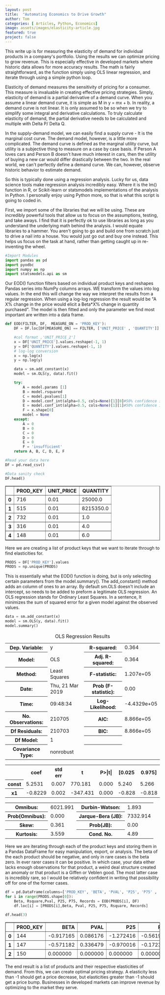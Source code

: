 ```yaml
---
layout: post
title:  "Automating Economics to Drive Growth"
author: Tom
categories: [ Articles, Python, Economics]
image: assets/images/elasticity-article.jpg
featured: true
project: false
---
```



This write up is for measuring the elasticity of demand for individual products in a company's portfolio. Using the results we can optimize pricing to grow revenue. This is especially effective in developed markets where historic data allows for more accuracy results. The math is fairly straightforward, as the function simply using OLS linear regression, and iterate through using a simple python loop.    

Elasticity of demand measures the sensitivity of pricing for a consumer. This measure is invaluable in creating effective pricing strategies. Simply, elasticity of demand is a partial derivative of a demand curve. When you assume a linear demand curve, it is simple as M in y = mx + b. In reality, a demand curve is not linear. It is only assumed to be so when we try to simplify some integral and derivative calculations. To truly calculate elasticity of demand, the partial derivative needs to be calculated and multiple with Delta P/ Delta Q.  

In the supply-demand model, we can easily find a supply curve -  It is the marginal cost curve. The demand model, however, is a little more complicated. The demand curve is defined as the marginal utility curve, but utility is a subjective thing to measure on a case by case basis. If Person A loves cars and Person B doesn't have much interest in cars, then the utility of buying a new car would differ drastically between the two. In the real world, we can't perfectly define a demand curve. We can, however, observe historic behavior to estimate demand.       

So this is typically done using a regression analysis. Lucky for us, data science tools make regression analysis incredibly easy. Where it is the lm() function in R, or Scikit-learn or statsmodels implementations of the analysis in Python. I personally enjoy using Python more, so that is what this script is going to coded in.

First, we import some of the libraries that we will be using. These are incredibly powerful tools that allow us to focus on the assumptions, testing, and take aways. I find that it is perfectly ok to use libraries as long as you understand the underlying math behind the analysis. I would equate libraries to a hammer. You aren't going to go and build one from scratch just to drive a nail into a house. You would just go out and buy one instead. This helps us focus on the task at hand, rather than getting caught up in re-inventing the wheel.


```python
#Import Modules
import pandas as pd
import pyodbc
import numpy as np
import statsmodels.api as sm

```


Our EOD() function filters based on individual product keys and reshapes Pandas series into NumPy columns arrays. WE transform the values into log values. In the end this will change the way we interpret the results from a regular regression. When using a log-log regression the result would be "A X% change in the price would elicit a Beta*X% change in quantity purchased". The model is then fitted and only the parameter we find most important are written into a data frame.


```python
def EOD(FILTER, DF,  MEASURE_ON = 'PROD_KEY'):
    DF = DF.loc[DF[MEASURE_ON] == FILTER, ['UNIT_PRICE' , 'QUANTITY']]

    #col format ,'UNIT_PRICE_2']
    x = DF['UNIT_PRICE'].values.reshape(-1, 1)
    y = DF['QUANTITY'].values.reshape(-1, 1)
    # log-log conversion
    x = np.log(x)
    y = np.log(y)

    data = sm.add_constant(x)
    model = sm.OLS(y, data).fit()

    try:
        A = model.params [1]
        B = model.rsquared
        C = model.pvalues[1]
        D = model.conf_int(alpha=0.5, cols=None)[1][0]#50% confidence interval
        E = model.conf_int(alpha=0.5, cols=None)[1][1]#50% confidence interval
        F = x.shape[0]
        model = None
    except:
        A = 0
        B = 0
        C = 0
        D = 0
        E = 0
        F = 'insufficient'
    return A, B, C, D, E, F

```


```python
#Read your data here
DF = pd.read_csv()

#Data sanity check
DF.head()
```


<div>
<style scoped>
    .dataframe tbody tr th:only-of-type {
        vertical-align: middle;
    }

    .dataframe tbody tr th {
        vertical-align: top;
    }

    .dataframe thead th {
        text-align: right;
    }
</style>
<table border="1" class="dataframe">
  <thead>
    <tr style="text-align: right;">
      <th></th>
      <th>PROD_KEY</th>
      <th>UNIT_PRICE</th>
      <th>QUANTITY</th>
    </tr>
  </thead>
  <tbody>
    <tr>
      <th>0</th>
      <td>716</td>
      <td>0.01</td>
      <td>25000.0</td>
    </tr>
    <tr>
      <th>1</th>
      <td>515</td>
      <td>0.01</td>
      <td>8215350.0</td>
    </tr>
    <tr>
      <th>2</th>
      <td>732</td>
      <td>0.01</td>
      <td>1.0</td>
    </tr>
    <tr>
      <th>3</th>
      <td>316</td>
      <td>0.01</td>
      <td>4.0</td>
    </tr>
    <tr>
      <th>4</th>
      <td>148</td>
      <td>0.01</td>
      <td>6.0</td>
    </tr>
  </tbody>
</table>
</div>



Here we are creating a list of product keys that we want to iterate through to find elasticities for.


```python
PRODS = DF['PROD_KEY'].values
PRODS = np.unique(PRODS)
```

This is essentially what the EOD() function is doing, but is only selecting certain parameters from the model.summary().  The add_constant() method adds an column of ones to an array. By default sm.OLS doesn't include an intercept, so needs to be added to preform a legitimate OLS regression. An OLS regression stands for Ordinary Least Squares. In a sentence, It minimizes the sum of squared error for a given model against the observed values.



```python
data = sm.add_constant(x)
model = sm.OLS(y, data).fit()
model.summary()

```




<table class="simpletable">
<caption>OLS Regression Results</caption>
<tr>
  <th>Dep. Variable:</th>            <td>y</td>        <th>  R-squared:         </th>  <td>   0.364</td>  
</tr>
<tr>
  <th>Model:</th>                   <td>OLS</td>       <th>  Adj. R-squared:    </th>  <td>   0.364</td>  
</tr>
<tr>
  <th>Method:</th>             <td>Least Squares</td>  <th>  F-statistic:       </th>  <td>1.207e+05</td>
</tr>
<tr>
  <th>Date:</th>             <td>Thu, 21 Mar 2019</td> <th>  Prob (F-statistic):</th>   <td>  0.00</td>   
</tr>
<tr>
  <th>Time:</th>                 <td>09:48:34</td>     <th>  Log-Likelihood:    </th> <td>-4.4329e+05</td>
</tr>
<tr>
  <th>No. Observations:</th>      <td>210705</td>      <th>  AIC:               </th>  <td>8.866e+05</td>
</tr>
<tr>
  <th>Df Residuals:</th>          <td>210703</td>      <th>  BIC:               </th>  <td>8.866e+05</td>
</tr>
<tr>
  <th>Df Model:</th>              <td>     1</td>      <th>                     </th>      <td> </td>     
</tr>
<tr>
  <th>Covariance Type:</th>      <td>nonrobust</td>    <th>                     </th>      <td> </td>     
</tr>
</table>
<table class="simpletable">
<tr>
    <td></td>       <th>coef</th>     <th>std err</th>      <th>t</th>      <th>P>|t|</th>  <th>[0.025</th>    <th>0.975]</th>  
</tr>
<tr>
  <th>const</th> <td>    5.2531</td> <td>    0.007</td> <td>  770.181</td> <td> 0.000</td> <td>    5.240</td> <td>    5.266</td>
</tr>
<tr>
  <th>x1</th>    <td>   -0.8229</td> <td>    0.002</td> <td> -347.431</td> <td> 0.000</td> <td>   -0.828</td> <td>   -0.818</td>
</tr>
</table>
<table class="simpletable">
<tr>
  <th>Omnibus:</th>       <td>6021.991</td> <th>  Durbin-Watson:     </th> <td>   1.893</td>
</tr>
<tr>
  <th>Prob(Omnibus):</th>  <td> 0.000</td>  <th>  Jarque-Bera (JB):  </th> <td>7332.914</td>
</tr>
<tr>
  <th>Skew:</th>           <td> 0.361</td>  <th>  Prob(JB):          </th> <td>    0.00</td>
</tr>
<tr>
  <th>Kurtosis:</th>       <td> 3.559</td>  <th>  Cond. No.          </th> <td>    4.89</td>
</tr>
</table>



Here we are iterating through each of the product keys and storing them in a Pandas DataFrame for easy manipulation, export, or analysis. The beta of the each product should be negative, and only in rare cases is the beta zero. In ever rarer cases it can be positive. In which case, your data either lacks enough observations for that product, a weird deal structure created an anomaly or that product is a Giffen or Veblen good. The most latter case is incredibly rare, so I would be relatively confident in writing that possibility off for one of the former cases.    



```python
df = pd.DataFrame(columns=['PROD_KEY', 'BETA', 'PVAL', 'P25', 'P75' , 'R2', 'Records'])
for i in range(PRODS.shape[0]):   
    Beta, Rsquare,Pval, P25, P75, Records = EOD(PRODS[i], DF)
    df.loc[i] = [PRODS[i],Beta, Pval, P25, P75, Rsquare, Records]

```


```python
df.head(3)
```




<div>
<style scoped>
    .dataframe tbody tr th:only-of-type {
        vertical-align: middle;
    }

    .dataframe tbody tr th {
        vertical-align: top;
    }

    .dataframe thead th {
        text-align: right;
    }
</style>
<table border="1" class="dataframe">
  <thead>
    <tr style="text-align: right;">
      <th></th>
      <th>PROD_KEY</th>
      <th>BETA</th>
      <th>PVAL</th>
      <th>P25</th>
      <th>P75</th>
      <th>R2</th>
      <th>Records</th>
    </tr>
  </thead>
  <tbody>
    <tr>
      <th>0</th>
      <td>144</td>
      <td>-0.917165</td>
      <td>0.086176</td>
      <td>-1.272416</td>
      <td>-0.561914</td>
      <td>0.066926</td>
      <td>45</td>
    </tr>
    <tr>
      <th>1</th>
      <td>147</td>
      <td>-0.571182</td>
      <td>0.336479</td>
      <td>-0.970016</td>
      <td>-0.172348</td>
      <td>0.038537</td>
      <td>26</td>
    </tr>
    <tr>
      <th>2</th>
      <td>150</td>
      <td>0.000000</td>
      <td>0.000000</td>
      <td>0.000000</td>
      <td>0.000000</td>
      <td>0.000000</td>
      <td>insufficient</td>
    </tr>

  </tbody>
</table>
</div>



The end result is a list of products and their respective elasticities of demand. From this, we can create optimal pricing strategy. A elasticity less than -1 should get a price decrease, but elasticities greater than -1 should get a price bump. Businesses in developed markets can improve revenue by optimizing to the market they serve.   
